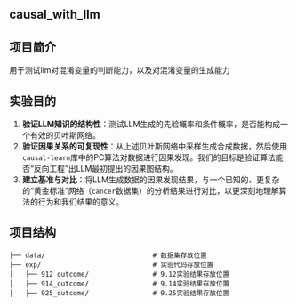 ## causal_with_llm
## 项目简介
用于测试llm对混淆变量的判断能力，以及对混淆变量的生成能力

## 实验目的
1.  **验证LLM知识的结构性**：测试LLM生成的先验概率和条件概率，是否能构成一个有效的贝叶斯网络。
2.  **验证因果关系的可复现性**：从上述贝叶斯网络中采样生成合成数据，然后使用`causal-learn`库中的PC算法对数据进行因果发现。我们的目标是验证算法能否“反向工程”出LLM最初提出的因果图结构。
3.  **建立基准与对比**：将LLM生成数据的因果发现结果，与一个已知的、更复杂的“黄金标准”网络（`cancer`数据集）的分析结果进行对比，以更深刻地理解算法的行为和我们结果的意义。

## 项目结构
```text
├── data/                           # 数据集存放位置
├── exp/                            # 实验代码存放位置
│   ├── 912_outcome/                # 9.12实验结果存放位置
│   ├── 914_outcome/                # 9.14实验结果存放位置
│   ├── 925_outcome/                # 9.25实验结果存放位置
```


